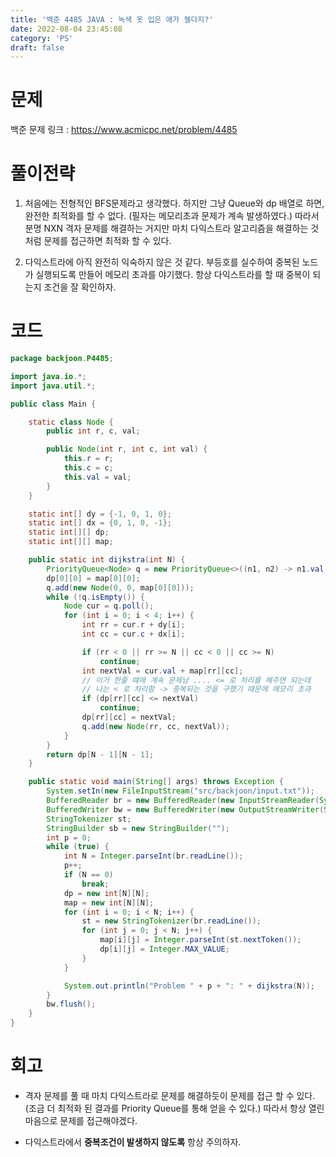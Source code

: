 ```yaml
---
title: '백준 4485 JAVA : 녹색 옷 입은 애가 젤다지?'
date: 2022-08-04 23:45:08
category: 'PS'
draft: false
---
```


# 문제

백준 문제 링크 : https://www.acmicpc.net/problem/4485

# 풀이전략

1. 처음에는 전형적인 BFS문제라고 생각했다. 하지만 그냥 Queue와 dp 배열로 하면, 완전한 최적화를 할 수 없다. (필자는 메모리초과 문제가 계속 발생하였다.) 따라서 분명 NXN 격자 문제를 해결하는 거지만 마치 다익스트라 알고리즘을 해결하는 것처럼 문제를 접근하면 최적화 할 수 있다.

2. 다익스트라에 아직 완전히 익숙하지 않은 것 같다. 부등호를 실수하여 중복된 노드가 실행되도록 만들어 메모리 초과를 야기했다. 항상 다익스트라를 할 때 중복이 되는지 조건을 잘 확인하자.

# 코드

```java
package backjoon.P4485;

import java.io.*;
import java.util.*;

public class Main {

    static class Node {
        public int r, c, val;

        public Node(int r, int c, int val) {
            this.r = r;
            this.c = c;
            this.val = val;
        }
    }

    static int[] dy = {-1, 0, 1, 0};
    static int[] dx = {0, 1, 0, -1};
    static int[][] dp;
    static int[][] map;

    public static int dijkstra(int N) {
        PriorityQueue<Node> q = new PriorityQueue<>((n1, n2) -> n1.val - n2.val);
        dp[0][0] = map[0][0];
        q.add(new Node(0, 0, map[0][0]));
        while (!q.isEmpty()) {
            Node cur = q.poll();
            for (int i = 0; i < 4; i++) {
                int rr = cur.r + dy[i];
                int cc = cur.c + dx[i];

                if (rr < 0 || rr >= N || cc < 0 || cc >= N)
                    continue;
                int nextVal = cur.val + map[rr][cc];
                // 이거 한줄 떄매 계속 문제남 .... <= 로 처리를 해주면 되는데
                // 나는 < 로 처리함 -> 중복되는 것을 구했기 때문에 메모리 초과
                if (dp[rr][cc] <= nextVal)
                    continue;
                dp[rr][cc] = nextVal;
                q.add(new Node(rr, cc, nextVal));
            }
        }
        return dp[N - 1][N - 1];
    }

    public static void main(String[] args) throws Exception {
        System.setIn(new FileInputStream("src/backjoon/input.txt"));
        BufferedReader br = new BufferedReader(new InputStreamReader(System.in));
        BufferedWriter bw = new BufferedWriter(new OutputStreamWriter(System.out));
        StringTokenizer st;
        StringBuilder sb = new StringBuilder("");
        int p = 0;
        while (true) {
            int N = Integer.parseInt(br.readLine());
            p++;
            if (N == 0)
                break;
            dp = new int[N][N];
            map = new int[N][N];
            for (int i = 0; i < N; i++) {
                st = new StringTokenizer(br.readLine());
                for (int j = 0; j < N; j++) {
                    map[i][j] = Integer.parseInt(st.nextToken());
                    dp[i][j] = Integer.MAX_VALUE;
                }
            }

            System.out.println("Problem " + p + ": " + dijkstra(N));
        }
        bw.flush();
    }
}
```

# 회고

- 격자 문제를 풀 때 마치 다익스트라로 문제를 해결하듯이 문제를 접근 할 수 있다. (조금 더 최적화 된 결과를 Priority Queue를 통해 얻을 수 있다.) 따라서 항상 열린 마음으로 문제를 접근해야겠다.

- 다익스트라에서 **중복조건이 발생하지 않도록** 항상 주의하자.
